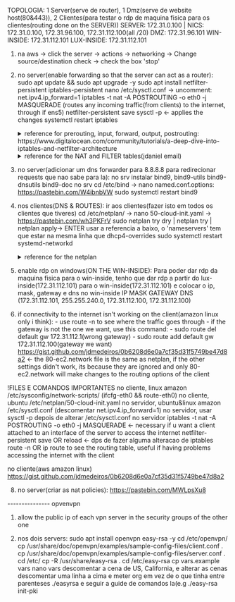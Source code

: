 TOPOLOGIA: 1 Server(serve de router), 1 Dmz(serve de website host(80&443)), 2 Clientes(para testar o rdp de maquina fisica para os clientes(routing done on the SERVER))
SERVER: 172.31.0.100 | NICS: 172.31.0.100, 172.31.96.100, 172.31.112.100(all /20)
DMZ: 172.31.96.101
WIN-INSIDE: 172.31.112.101
LUX-INSIDE: 172.31.112.101

1) na aws -> click the server -> actions -> networking -> Change source/destination check -> check the box 'stop'

2) no server(enable forwarding so that the server can act as a router):
    sudo apt update && sudo apt upgrade -y
    sudo apt install netfilter-persistent iptables-persistent
    nano /etc/sysctl.conf -> uncomment: net.ipv4.ip_forward=1
    iptables -t nat -A POSTROUTING -o eth0 -j MASQUERADE (routes any incoming traffic(from clients) to the internet, through if ens5)
    netfilter-persistent save
    sysctl -p <- applies the changes 
    systemctl restart iptables

    <details>
      <summary>reference for prerouting, input, forward, output, postrouting: https://www.digitalocean.com/community/tutorials/a-deep-dive-into-iptables-and-netfilter-architecture</summary>
        https://pastebin.com/SxhJmhrm
    </details>


    <details>
      <summary>reference for the NAT and FILTER tables(jdaniel email)</summary>
      practical examples(substituir os tracos('-'), esses nao funcionam):
        https://pastebin.com/7D90FwF5

      specific examples(substituir os tracos('-'), esses nao funcionam):
         https://pastebin.com/dLYVkAaS
      </details>

4) no server(adicionar um dns forwarder para 8.8.8.8 para redirecionar requests que nao sabe para la):
    no srv instalar bind9, bind9-utils bind9-dnsutils bind9-doc
    no srv cd /etc/bind -> nano named.conf.options: https://pastebin.com/W4ibnbVW
    sudo systemctl restart bind9

5) nos clientes(DNS & ROUTES):
    ir aos clientes(fazer isto em todos os clientes que tiveres) cd /etc/netplan/ -> nano 50-cloud-init.yaml -> https://pastebin.com/wh3PKFrV
    sudo netplan try dry | netplan try | netplan apply-> ENTER
    usar a referencia a baixo, o 'nameservers' tem que estar na mesma linha que dhcp4-overrides
    sudo systemctl restart systemd-networkd

    <details>
      <summary>reference for the netplan</summary>
      https://pastebin.com/uxBEM3mg
    </details>

6) enable rdp on windows(ON THE WIN-INSIDE):
    Para poder dar rdp da maquina fisica para o win-inside, tenho que dar rdp a partir do lux-inside(172.31.112.101) para o win-inside(172.31.112.101) e colocar o ip, mask, gateway e dns no win-inside
          IP              MASK          GATEWAY          DNS
    (172.31.112.101, 255.255.240.0, 172.31.112.100, 172.31.112.100)



7) if connectivity to the internet isn't working on the client(amazon linux only i think):
       - use route -n to see where the traffic goes through
       - if the gateway is not the one we want, use this command:
            - sudo route del default gw 172.31.112.1(wrong gateway)
            - sudo route add default gw 172.31.112.100(gateway we want)
   https://gist.github.com/jdmedeiros/0b6208d6e0a7cf35d31f5749be47d8a2 <- the 80-ec2.network file is the same as netplan, if the other settings didn't work, its because they are ignored and only 80-ec2.network will make changes to the routing options of the client 


!FILES E COMANDOS IMPORTANTES
    no cliente, linux amazon  /etc/sysconfig/network-scripts/ (ifcfg-eth0 && route-eth0)
    no cliente, ubuntu /etc/netplan/50-cloud-init.yaml
    no servidor, ubuntu&linux amazon /etc/sysctl.conf (descomentar net.ipv4.ip_forward=1)
    no servidor, usar sysctl -p depois de alterar /etc/sysctl.conf
    no servidor iptables -t nat -A POSTROUTING -o eth0 -j MASQUERADE <- necessary if u want a client attached to an interface of the server to access the internet
    netfilter-persistent save OR reload <- dps de fazer alguma alteracao de iptables
    route -n OR ip route to see the routing table, useful if having problems accessing the internet with the client

no cliente(aws amazon linux) 
https://gist.github.com/jdmedeiros/0b6208d6e0a7cf35d31f5749be47d8a2

8) no server(criar as nat policies): https://pastebin.com/MWLpsXu8

--------------- opvenvpn

1) allow the public ip of each vpn server in the security groups of the other one

2) nos dois servers:
    sudo apt install openvpn easy-rsa -y
    cd /etc/openvpn/
    cp /usr/share/doc/openvpn/examples/sample-config-files/client.conf .
    cp /usr/share/doc/openvpn/examples/sample-config-files/server.conf .
    cd /etc/
    cp -R /usr/share/easy-rsa . 
    cd /etc/easy-rsa
    cp vars.example vars
    nano vars
    descomentar a cena de US, California, e alterar as cenas
    descomentar uma linha a cima e meter org em vez de o que tinha entre parenteses
    ./easyrsa e seguir a guide de comandos la(e.g ./easy-rsa init-pki


